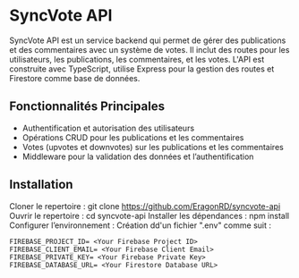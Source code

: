 # SyncVote API


SyncVote API est un service backend qui permet de gérer des publications et des commentaires avec un système de votes. Il inclut des routes pour les utilisateurs, les publications, les commentaires, et les votes. L'API est construite avec TypeScript, utilise Express pour la gestion des routes et Firestore comme base de données.


## Fonctionnalités Principales

- Authentification et autorisation des utilisateurs
- Opérations CRUD pour les publications et les commentaires
- Votes (upvotes et downvotes) sur les publications et les commentaires
- Middleware pour la validation des données et l’authentification



## Installation 

Cloner le repertoire : git clone https://github.com/EragonRD/syncvote-api
Ouvrir le repertoire : cd syncvote-api
Installer les dépendances : npm install
Configurer l’environnement : Création dd'un fichier ".env" comme suit : 
```plaintext
FIREBASE_PROJECT_ID= <Your Firebase Project ID>
FIREBASE_CLIENT_EMAIL= <Your Firebase Client Email>
FIREBASE_PRIVATE_KEY= <Your Firebase Private Key>
FIREBASE_DATABASE_URL= <Your Firestore Database URL>
```

